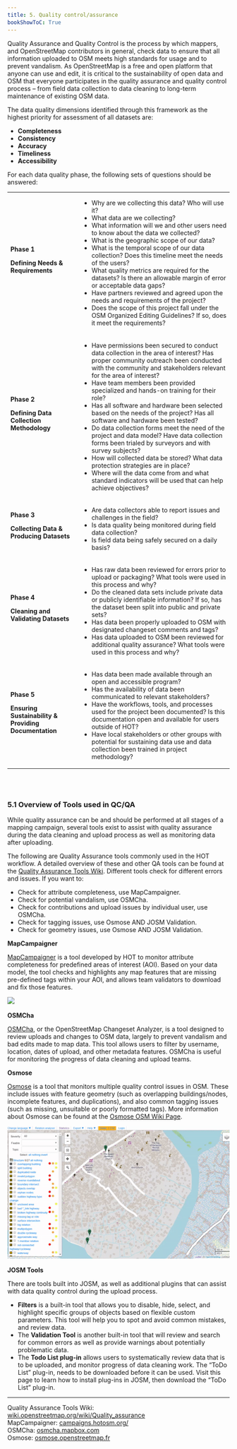 ```yaml
---
title: 5. Quality control/assurance
bookShowToC: True
---
```


Quality Assurance and Quality Control is the process by which mappers, and OpenStreetMap contributors in general, check data to ensure that all information uploaded to OSM meets high standards for usage and to prevent vandalism. As OpenStreetMap is a free and open platform that anyone can use and edit, it is critical to the sustainability of open data and OSM that everyone participates in the quality assurance and quality control process – from field data collection to data cleaning to long-term maintenance of existing OSM data. 

The data quality dimensions identified through this framework as the highest priority for assessment of all datasets are: 



*   **Completeness**
*   **Consistency**
*   **Accuracy**
*   **Timeliness**
*   **Accessibility**

For each data quality phase, the following sets of questions should be answered: 

<table>
  <tr>
   <td><strong>Phase 1</strong>
<p>
<strong>Defining Needs & Requirements</strong>
   </td>
   <td>
<ul>

<li>Why are we collecting this data? Who will use it? 

<li>What data are we collecting? 

<li>What information will we and other users need to know about the data we collected?

<li>What is the geographic scope of our data?

<li>What is the temporal scope of our data collection? Does this timeline meet the needs of the users?

<li>What quality metrics are required for the datasets? Is there an allowable margin of error or acceptable data gaps?

<li>Have partners reviewed and agreed upon the needs and requirements of the project?

<li>Does the scope of this project fall under the OSM Organized Editing Guidelines? If so, does it meet the requirements? 
</li>
</ul>
   </td>
  </tr>
  <tr>
   <td><strong>Phase 2</strong>
<p>
<strong>Defining Data Collection Methodology</strong>
   </td>
   <td>
<ul>

<li>Have permissions been secured to conduct data collection in the area of interest? Has proper community outreach been conducted with the community and stakeholders relevant for the area of interest? 

<li>Have team members been provided specialized and hands-on training for their role?

<li>Has all software and hardware been selected based on the needs of the project? Has all software and hardware been tested? 

<li>Do data collection forms meet the need of the project and data model? Have data collection forms been trialed by surveyors and with survey subjects? 

<li>How will collected data be stored? What data protection strategies are in place?

<li>Where will the data come from and what standard indicators will be used that can help achieve objectives?
</li>
</ul>
   </td>
  </tr>
  <tr>
   <td><strong>Phase 3</strong>
<p>
<strong>Collecting Data & Producing Datasets</strong>
   </td>
   <td>
<ul>

<li>Are data collectors able to report issues and challenges in the field?  

<li>Is data quality being monitored during field data collection?

<li>Is field data being safely secured on a daily basis? 
</li>
</ul>
   </td>
  </tr>
  <tr>
   <td><strong>Phase 4</strong>
<p>
<strong>Cleaning and Validating Datasets</strong>
   </td>
   <td>
<ul>

<li>Has raw data been reviewed for errors prior to upload or packaging? What tools were used in this process and why? 

<li>Do the cleaned data sets include private data or publicly identifiable information? If so, has the dataset been split into public and private sets? 

<li>Has data been properly uploaded to OSM with designated changeset comments and tags?

<li>Has data uploaded to OSM been reviewed for additional quality assurance? What tools were used in this process and why?
</li>
</ul>
   </td>
  </tr>
  <tr>
   <td><strong>Phase 5</strong>
<p>
<strong>Ensuring Sustainability & Providing Documentation</strong>
   </td>
   <td>
<ul>

<li>Has data been made available through an open and accessible program?

<li>Has the availability of data been communicated to relevant stakeholders?

<li>Have the workflows, tools, and processes used for the project been documented? Is this documentation open and available for users outside of HOT?

<li>Have local stakeholders or other groups with potential for sustaining data use and data collection been trained in project methodology?
</li>
</ul>
   </td>
  </tr>
</table>


<br>
<br>


### 5.1 Overview of Tools used in QC/QA

While quality assurance can be and should be performed at all stages of a mapping campaign, several tools exist to assist with quality assurance during the data cleaning and upload process as well as monitoring data after uploading. 

The following are Quality Assurance tools commonly used in the HOT workflow. A detailed overview of these and other QA tools can be found at the [Quality Assurance Tools Wiki](https://wiki.openstreetmap.org/wiki/Quality_assurance). Different tools check for different errors and issues. If you want to:



*   Check for attribute completeness, use MapCampaigner.
*   Check for potential vandalism, use OSMCha.
*   Check for contributions and upload issues by individual user, use OSMCha.
*   Check for tagging issues, use Osmose AND JOSM Validation.
*   Check for geometry issues, use Osmose AND JOSM Validation.

**MapCampaigner**

[MapCampaigner](http://campaigns.hotosm.org/) is a tool developed by HOT to monitor attribute completeness for predefined areas of interest (AOI). Based on your data model, the tool checks and highlights any map features that are missing pre-defined tags within your AOI, and allows team validators to download and fix those features. 

![](/images/part-ii/mc_monrovia.gif)

**OSMCha**

[OSMCha](https://osmcha.mapbox.com/), or the OpenStreetMap Changeset Analyzer, is a tool designed to review uploads and changes to OSM data, largely to prevent vandalism and bad edits made to map data. This tool allows users to filter by username, location, dates of upload, and other metadata features. OSMCha is useful for monitoring the progress of data cleaning and upload teams. 

**Osmose**

[Osmose](http://osmose.openstreetmap.fr) is a tool that monitors multiple quality control issues in OSM. These include issues with feature geometry (such as overlapping buildings/nodes, incomplete features, and duplications), and also common tagging issues (such as missing, unsuitable or poorly formatted tags). More information about Osmose can be found at the [Osmose OSM Wiki Page](https://wiki.openstreetmap.org/wiki/Osmose).

![](/images/part-ii/osmose_monrovia.gif)

**JOSM Tools**

There are tools built into JOSM, as well as additional plugins that can assist with data quality control during the upload process.



*   **Filters** is a built-in tool that allows you to disable, hide, select, and highlight specific groups of objects based on flexible custom parameters. This tool will help you to spot and avoid common mistakes, and review data.
*   The **Validation Tool** is another built-in tool that will review and search for common errors as well as provide warnings about potentially problematic data.
*   The **Todo List plug-in** allows users to systematically review data that is to be uploaded, and monitor progress of data cleaning work. The “ToDo List” plug-in, needs to be downloaded before it can be used. Visit this page to learn how to install plug-ins in JOSM, then download the “ToDo List” plug-in. 

****
Quality Assurance Tools Wiki: [wiki.openstreetmap.org/wiki/Quality_assurance](https://wiki.openstreetmap.org/wiki/Quality_assurance)
<br>MapCampaigner: [campaigns.hotosm.org/](http://campaigns.hotosm.org/)
<br>OSMCha: [osmcha.mapbox.com](https://osmcha.mapbox.com/)
<br>Osmose: [osmose.openstreetmap.fr](http://osmose.openstreetmap.fr)
 
